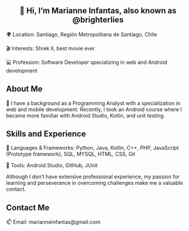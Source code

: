 <h2 align="center"> 👋 Hi, I’m Marianne Infantas, also known as @brighterlies </h2>
<p> 🌍 Location: Santiago, Región Metropolitana de Santiago, Chile </p>
<p> 🎬 Interests: Shrek II, best movie ever </p>
<p> 💻 Profession: Software Developer specializing in web and Android development </p>
<h2 align="left"> About Me </h2>
<p> 🌱 I have a background as a Programming Analyst with a specialization in web and mobile development. Recently, I took an Android course where I became more familiar with Android Studio, Kotlin, and unit testing. </p>

<h2 align="left"> Skills and Experience </h2>
<p> 🌱 Languages & Frameworks: Python, Java, Kotlin, C++, PHP, JavaScript (Prototype framework), SQL, MYSQL, HTML, CSS, Git
<p> 🌱 Tools: Android Studio, GitHub, JUnit </p>
Although I don’t have extensive professional experience, my passion for learning and perseverance in overcoming challenges make me a valuable contact. </p>

<h2 align="left"> Contact Me </h2>
<p> 📫 Email: marianneinfantas@gmail.com </p>

<!---
brighterlies/brighterlies is a ✨ special ✨ repository because its `README.md` (this file) appears on your GitHub profile.
You can click the Preview link to take a look at your changes.
--->
